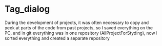 # Tag_dialog
During the development of projects, it was often necessary to copy and peek at parts of the code from past projects, so 
  I saved everything on the PC, and in git everything was in one repository (AllProjectForStyding), now 
  I sorted everything and created a separate repository
